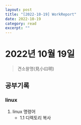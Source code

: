 ```yaml
---
layout: post
title: "[2022-10-19] WorkReport"
date: 2022-10-19
category: read
excerpt: ""
---
```

# 2022년 10월 19일 
> 견소왈명(見小曰明)

## 공부기록

### linux
1. linux 명령어
    - 1.1 디렉토리 복사
```
```